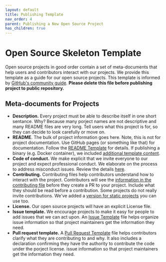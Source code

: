 ```yaml
---
layout: default
title: Publishing Template
nav_order: 4
parent: Publishing a New Open Source Project
has_children: true
---
```


# Open Source Skeleton Template

Open source projects in good order contain a set of meta-documents that help users and contributors interact with our projects. We provide this template as a guide for our open source projects. This template is informed by [GitHub's community guide](https://help.github.com/en/github/building-a-strong-community/about-community-profiles-for-public-repositories).  **Please delete this file before publishing project to public repository.**

## Meta-documents for Projects

* **Description.** Every project must be able to describe itself in one short sentance. Why? Because many porject names are not descriptive and many README files are very long. Tell users what this project is for, so they can decide to look carefully or move on.
* **README**. The bulk of project information goes here. Note, this is not for project documentation. Use GitHub pages (or something like that) for documentation. Follow the [README Template](../publishing-template/README.html) for details. If publishing a binary (e.g. Docker container), we included [additional template content](../publishing-template/README-Docker.html).
* **Code of conduct.** We make explicit that we invite everyone to our project and expect professional conduct. We elaborate on the process to address misconduct issues. Review the details [here](../publishing-template/Code-of-Conduct.html).
* **Contributing.** Contributing files help contributors understand how to interact with the project. Contributors will see the [information in the contributing file](../publishing-template/Contributing.html) before they create a PR to your project. Include what they should be read before a contribution. Some projects do not really invite contributions. We've added a [version for static projects](../publishing-template/contributing-static.html) you can use too.
* **License.** Our open source projects will have an explicit License file.  
* **Issue template.** We encourage projects to make it easy for people to add issues that we can act upon. An [Issue Template](../publishing-template/ISSUE_TEMPLATE.html) file helps organize issue information so that project maintainers get the information they need. 
* **Pull request template.** A [Pull Request Template](../publishing-template/PULL_REQUEST_TEMPLATE.html) file helps contributors clarify what they are contributing to and why. It also includes a declaration confirming they have the authority to contribute the code under the porject license. issue information so that project maintainers get the information they need. 



